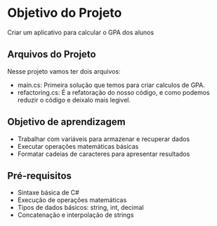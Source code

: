 # Objetivo do Projeto
Criar um aplicativo para calcular o GPA dos alunos

## Arquivos do Projeto
Nesse projeto vamos ter dois arquivos:
- main.cs: Primeira solução que temos para criar calculos de GPA.
- refactoring.cs: É a refatoração do nosso código, e como podemos reduzir o código e deixalo mais legivel.

## Objetivo de aprendizagem
- Trabalhar com variáveis para armazenar e recuperar dados
- Executar operações matemáticas básicas
- Formatar cadeias de caracteres para apresentar resultados

## Pré-requisitos
- Sintaxe básica de C#
- Execução de operações matemáticas
- Tipos de dados básicos: string, int, decimal
- Concatenação e interpolação de strings